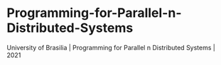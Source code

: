# Programming-for-Parallel-n-Distributed-Systems
University of Brasilia | Programming for Parallel n Distributed Systems | 2021
